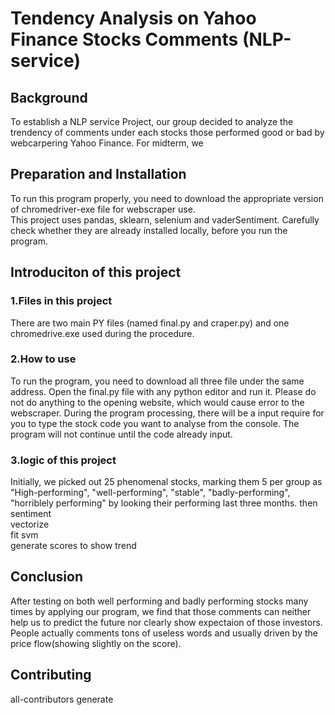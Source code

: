 # Tendency Analysis on Yahoo Finance Stocks Comments (NLP-service)
## Background
To establish a NLP service Project, our group decided to analyze the trendency of comments under each stocks those performed good or bad by webcarpering Yahoo Finance. For midterm, we
## Preparation and Installation
To run this program properly, you need to download the appropriate version of chromedriver-exe file for webscraper use.  
This project uses pandas, sklearn, selenium and vaderSentiment. Carefully check whether they are already installed locally, before you run the program.

## Introduciton of this project
### 1.Files in this project
There are two main PY files (named final.py and craper.py) and one chromedrive.exe used during the procedure.

### 2.How to use
To run the program, you need to download all three file under the same address. Open the final.py file with any python editor and run it. Please do not do anything to the opening website, which would cause error to the webscraper. During the program processing, there will be a input require for you to type the stock code you want to analyse from the console. The program will not continue until the code already input. 

### 3.logic of this project
Initially, we picked out 25 phenomenal stocks, marking them 5 per group as "High-performing", "well-performing", "stable", "badly-performing", "horriblely performing" by looking their performing last three months.
then sentiment  
vectorize  
fit svm  
generate scores to show trend  



## Conclusion
After testing on both well performing and badly performing stocks many times by applying our program, we find that those comments can neither help us to predict the future nor clearly show expectaion of those investors. People actually comments tons of useless words and usually driven by the price flow(showing slightly on the score).

## Contributing 
<!-- ALL-CONTRIBUTORS-LIST: START - Do not remove or modify this section -->
<!-- ALL-CONTRIBUTORS-LIST:END -->
all-contributors generate
